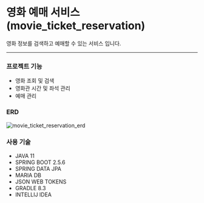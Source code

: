 # 영화 예매 서비스 (movie_ticket_reservation)

영화 정보를 검색하고 예매할 수 있는 서비스 입니다. 

--------------------------------------------------------

### 프로젝트 기능
* 영화 조회 및 검색
* 영화관 시간 및 좌석 관리
* 예매 관리


### ERD
![movie_ticket_reservation_erd](https://github.com/xenxxn/movie_ticket_reservation/assets/122286693/0f6f2275-c241-4c71-8f4d-e9723cf620cc)


### 사용 기술
* JAVA 11
* SPRING BOOT 2.5.6
* SPRING DATA JPA
* MARIA DB
* JSON WEB TOKENS
* GRADLE 8.3
* INTELLIJ IDEA
